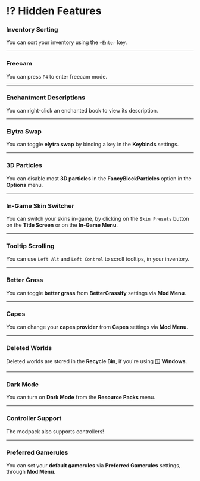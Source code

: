 # ⁉️ Hidden Features

### Inventory Sorting

You can sort your inventory using the `↩️Enter` key.

***

### Freecam

You can press `F4` to enter freecam mode.

***

### Enchantment Descriptions

You can right-click an enchanted book to view its description.

***

### Elytra Swap

You can toggle **elytra swap** by binding a key in the **Keybinds** settings.

***

### 3D Particles

You can disable most **3D particles** in the **FancyBlockParticles** option in the **Options** menu.

***

### In-Game Skin Switcher

You can switch your skins in-game, by clicking on the `Skin Presets` button on the **Title Screen** or on the **In-Game Menu**.

***

### Tooltip Scrolling

You can use `Left Alt` and `Left Control` to scroll tooltips, in your inventory.

***

### Better Grass

You can toggle **better grass** from **BetterGrassify** settings via **Mod Menu**.

***

### Capes

You can change your **capes provider** from **Capes** settings via **Mod Menu**.

***

### Deleted Worlds

Deleted worlds are stored in the **Recycle Bin**, if you're using 🪟 **Windows**.

***

### Dark Mode

You can turn on **Dark Mode** from the **Resource Packs** menu.

***

### Controller Support

The modpack also supports controllers!

***

### Preferred Gamerules

You can set your **default gamerules** via **Preferred Gamerules** settings, through **Mod Menu**.
